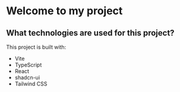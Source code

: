 # Welcome to my project


## What technologies are used for this project?

This project is built with:

- Vite
- TypeScript
- React
- shadcn-ui
- Tailwind CSS

